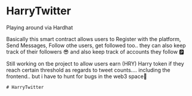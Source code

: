 # HarryTwitter
Playing around via Hardhat

Basically this smart contract allows users to Register with the platform,
Send Messages, Follow othe users, get followed too..
they can also keep track of their followers 😎
and also keep track of accounts they follow 🅿️

Still working on tbe project to allow users earn 
(HRY) Harry token if they reach certain threshold as
regards to tweet counts.... including the frontend..
but i have to hunt for bugs in the web3 space🙂
```
# HarryTwitter
